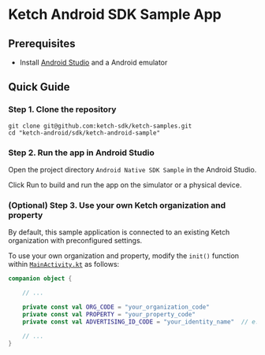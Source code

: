 # Ketch Android SDK Sample App

## Prerequisites

- Install [Android Studio](https://developer.android.com/studio) and a Android emulator

## Quick Guide

### Step 1. Clone the repository

```
git clone git@github.com:ketch-sdk/ketch-samples.git
cd "ketch-android/sdk/ketch-android-sample"
```

### Step 2. Run the app in Android Studio

Open the project directory `Android Native SDK Sample` in the Android Studio.

Click Run to build and run the app on the simulator or a physical device.

### (Optional) Step 3. Use your own Ketch organization and property

By default, this sample application is connected to an existing Ketch organization with preconfigured settings.

To use your own organization and property, modify the `init()` function within
[`MainActivity.kt`](./app/src/main/java/com/ketch/sample/MainActivity.kt#L274-283) as follows:

```kotlin
companion object {

    // ...

    private const val ORG_CODE = "your_organization_code"
    private const val PROPERTY = "your_property_code"
    private const val ADVERTISING_ID_CODE = "your_identity_name"  // e.g. "aaid"

    // ...
}
```
